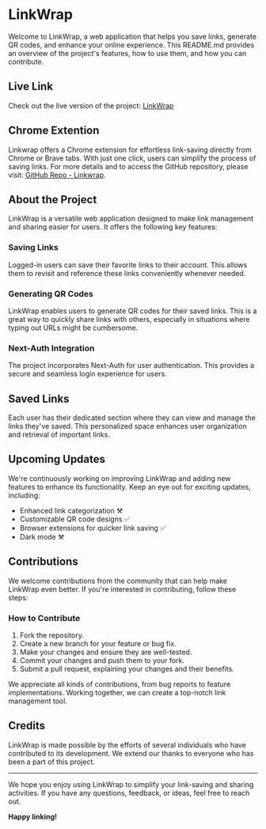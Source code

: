 # LinkWrap

Welcome to LinkWrap, a web application that helps you save links, generate QR codes, and enhance your online experience. This README.md provides an overview of the project's features, how to use them, and how you can contribute.

## Live Link

Check out the live version of the project: [LinkWrap](https://linkwrap.k8pai.dev)

## Chrome Extention

Linkwrap offers a Chrome extension for effortless link-saving directly from Chrome or Brave tabs. With just one click, users can simplify the process of saving links. For more details and to access the GitHub repository, please visit: [GitHub Repo - Linkwrap](https://github.com/k8pai/pinit).

## About the Project

LinkWrap is a versatile web application designed to make link management and sharing easier for users. It offers the following key features:

### Saving Links

Logged-in users can save their favorite links to their account. This allows them to revisit and reference these links conveniently whenever needed.

### Generating QR Codes

LinkWrap enables users to generate QR codes for their saved links. This is a great way to quickly share links with others, especially in situations where typing out URLs might be cumbersome.

### Next-Auth Integration

The project incorporates Next-Auth for user authentication. This provides a secure and seamless login experience for users.

## Saved Links

Each user has their dedicated section where they can view and manage the links they've saved. This personalized space enhances user organization and retrieval of important links.

## Upcoming Updates

We're continuously working on improving LinkWrap and adding new features to enhance its functionality. Keep an eye out for exciting updates, including:

-   Enhanced link categorization ⚒️
-   Customizable QR code designs ✅
-   Browser extensions for quicker link saving ✅
-   Dark mode ⚒️

## Contributions

We welcome contributions from the community that can help make LinkWrap even better. If you're interested in contributing, follow these steps:

### How to Contribute

1. Fork the repository.
2. Create a new branch for your feature or bug fix.
3. Make your changes and ensure they are well-tested.
4. Commit your changes and push them to your fork.
5. Submit a pull request, explaining your changes and their benefits.

We appreciate all kinds of contributions, from bug reports to feature implementations. Working together, we can create a top-notch link management tool.

## Credits

LinkWrap is made possible by the efforts of several individuals who have contributed to its development. We extend our thanks to everyone who has been a part of this project.

---

We hope you enjoy using LinkWrap to simplify your link-saving and sharing activities. If you have any questions, feedback, or ideas, feel free to reach out.

**Happy linking!**
